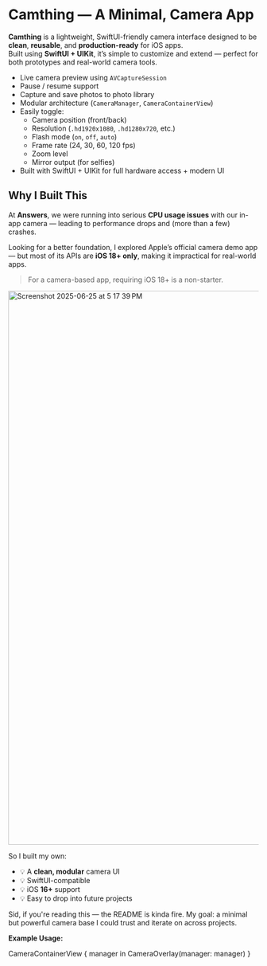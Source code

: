 # Camthing — A Minimal, Camera App

**Camthing** is a lightweight, SwiftUI-friendly camera interface designed to be **clean**, **reusable**, and **production-ready** for iOS apps.  
Built using **SwiftUI + UIKit**, it’s simple to customize and extend — perfect for both prototypes and real-world camera tools.


- Live camera preview using `AVCaptureSession`
- Pause / resume support
- Capture and save photos to photo library
- Modular architecture (`CameraManager`, `CameraContainerView`)
- Easily toggle:
  - Camera position (front/back)
  - Resolution (`.hd1920x1080`, `.hd1280x720`, etc.)
  - Flash mode (`on`, `off`, `auto`)
  - Frame rate (24, 30, 60, 120 fps)
  - Zoom level
  - Mirror output (for selfies)
- Built with SwiftUI + UIKit for full hardware access + modern UI

## Why I Built This

At **Answers**, we were running into serious **CPU usage issues** with our in-app camera — leading to performance drops and (more than a few) crashes.

Looking for a better foundation, I explored Apple’s official camera demo app — but most of its APIs are **iOS 18+ only**, making it impractical for real-world apps.

> For a camera-based app, requiring iOS 18+ is a non-starter.


<img width="1113" alt="Screenshot 2025-06-25 at 5 17 39 PM" src="https://github.com/user-attachments/assets/caa8bd71-34e2-461d-b2c1-bf85142c24ce" />


So I built my own:

- 💡 A **clean, modular** camera UI
- 💡 SwiftUI-compatible
- 💡 iOS **16+** support
- 💡 Easy to drop into future projects

Sid, if you're reading this — the README is kinda fire. My goal: a minimal but powerful camera base I could trust and iterate on across projects.


**Example Usage:**

CameraContainerView { manager in
    CameraOverlay(manager: manager)
}
